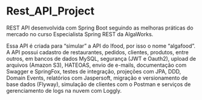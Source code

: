 # Rest_API_Project
REST API desenvolvida com Spring Boot seguindo as melhoras práticas do mercado no curso Especialista Spring REST da AlgaWorks.

Essa API é criada para “simular” a API do Ifood, por isso o nome “algafood”. A API possui cadastro de restaurantes, pedidos, clientes, produtos, entre outros, em bancos de dados MySQL, segurança (JWT e Oauth2), upload de arquivos (Amazon S3), HATEOAS, envio de e-mails, documentação com Swagger e SpringFox, testes de integração, projeções com JPA, DDD, Domain Events, relatórios com Jaspersoft, migração e versionamento de base dados (Flyway), simulação de clientes com o Postman e serviços de gerenciamento de logs na nuvem com Loggly.
